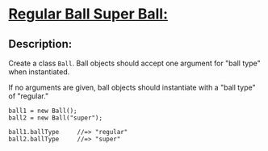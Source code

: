 # [Regular Ball Super Ball:](https://www.codewars.com/kata/53f0f358b9cb376eca001079)

## Description:

Create a class `Ball`. Ball objects should accept one argument for "ball type" when instantiated.

If no arguments are given, ball objects should instantiate with a "ball type" of "regular."

```
ball1 = new Ball();
ball2 = new Ball("super");

ball1.ballType     //=> "regular"
ball2.ballType     //=> "super"
```
